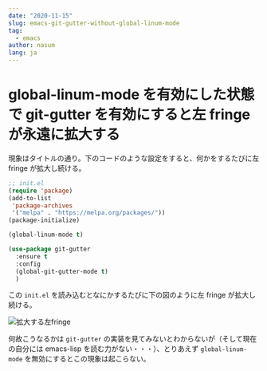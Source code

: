 ```yaml
---
date: "2020-11-15"
slug: emacs-git-gutter-without-global-linum-mode
tag:
  - emacs
author: nasum
lang: ja
---
```


# global-linum-mode を有効にした状態で git-gutter を有効にすると左 fringe が永遠に拡大する

現象はタイトルの通り。下のコードのような設定をすると、何かをするたびに左 fringe が拡大し続ける。

```lisp
;; init.el
(require 'package)
(add-to-list
 'package-archives
 '("melpa" . "https://melpa.org/packages/"))
(package-initialize)

(global-linum-mode t)

(use-package git-gutter
  :ensure t
  :config
  (global-git-gutter-mode t)
  )
```

この `init.el` を読み込むとなにかするたびに下の図のように左 fringe が拡大し続ける。

![拡大する左fringe](https://i.imgur.com/3qfHTbI.png)

何故こうなるかは `git-gutter` の実装を見てみないとわからないが（そして現在の自分には emacs-lisp を読む力がない・・・）、とりあえず `global-linum-mode` を無効にするとこの現象は起こらない。
